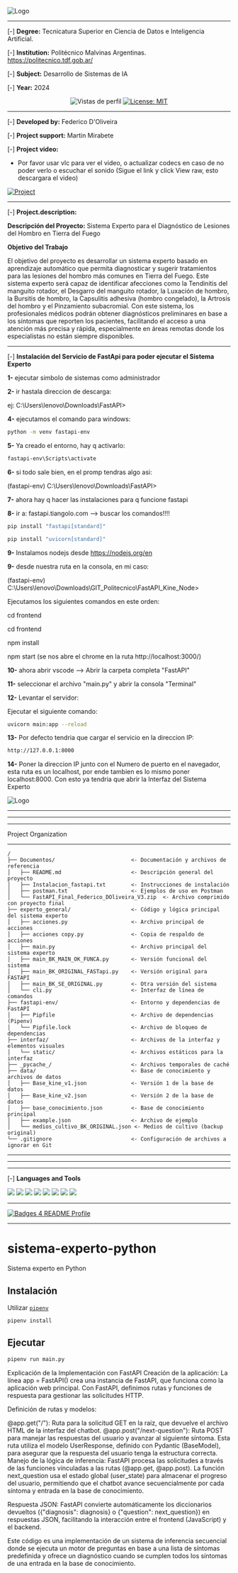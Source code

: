 ![Logo](https://github.com/edfedo/FastAPI/blob/main/Documentos/Front_b.jpg)

------------
[-] **Degree:** Tecnicatura Superior en Ciencia de Datos e Inteligencia Artificial.

[-] **Institution:** Politécnico Malvinas Argentinas.  https://politecnico.tdf.gob.ar/

[-] **Subject:** Desarrollo de Sistemas de IA

[-] **Year:** 2024

<p align="center">
  <img src="https://komarev.com/ghpvc/?username=edfedo" alt="Vistas de perfil" />
  <a href="https://opensource.org/licenses/MIT">
    <img src="https://img.shields.io/badge/License-MIT-yellow.svg" alt="License: MIT" />
  </a>
</p>

------------

[-] **Developed by:** Federico D'Oliveira

[-] **Project support:** Martin Mirabete

[-] **Project video:**

- Por favor usar vlc para ver el video, o actualizar codecs en caso de no poder verlo o escuchar el sonido (Sigue el link y click View raw, esto descargara el video)

<p align="left">
    <a href="https://github.com/edfedo/FastAPI/blob/main/Documentos/Video_TP_V2_simplescreenrecorder-2024-07-18_00.21.25.mp4">
    <img src="https://img.shields.io/badge/Link_Project_Hotelero_Video-277D24?style=for-the-badge&logo=github&logoColor=white" alt="Project" />
  </a>
</p>

------------

[-] **Project.description:**

**Descripción del Proyecto:** Sistema Experto para el Diagnóstico de Lesiones del Hombro en Tierra 
del Fuego

**Objetivo del Trabajo**

El objetivo del proyecto es desarrollar un sistema experto basado en aprendizaje automático que 
permita diagnosticar y sugerir tratamientos para las lesiones del hombro más comunes en Tierra del 
Fuego. Este sistema experto será capaz de identificar afecciones como la Tendinitis del manguito 
rotador, el Desgarro del manguito rotador, la Luxación de hombro, la Bursitis de hombro, la 
Capsulitis adhesiva (hombro congelado), la Artrosis del hombro y el Pinzamiento subacromial. Con 
este sistema, los profesionales médicos podrán obtener diagnósticos preliminares en base a los 
síntomas que reporten los pacientes, facilitando el acceso a una atención más precisa y rápida, 
especialmente en áreas remotas donde los especialistas no están siempre disponibles.

------------

[-] **Instalación del Servicio de FastApi para poder ejecutar el Sistema Experto**

**1-** ejecutar simbolo de sistemas como administrador

**2-** ir hastala direccion de descarga:

ej: C:\Users\lenovo\Downloads\FastAPI>

**4-** ejecutamos el comando para windows: 

```bash
python -m venv fastapi-env
```

**5-** Ya creado el entorno, hay q activarlo: 

```bash
fastapi-env\Scripts\activate
```

**6-** si todo sale bien, en el promp tendras algo asi: 

(fastapi-env) C:\Users\lenovo\Downloads\FastAPI>

**7-** ahora hay q hacer las instalaciones para q funcione fastapi

**8-** ir a: fastapi.tiangolo.com --> buscar los comandos!!!!

```bash
pip install "fastapi[standard]"
```

```bash
pip install "uvicorn[standard]"
```

**9-** Instalamos nodejs desde https://nodejs.org/en

**9-** desde nuestra ruta en la consola, en mi caso:

(fastapi-env) C:\Users\lenovo\Downloads\GIT_Politecnico\FastAPI_Kine_Node>

Ejecutamos los siguientes comandos en este orden:

cd frontend

cd frontend

npm install

npm start (se nos abre el chrome en la ruta http://localhost:3000/)

**10-** ahora abrir vscode --> Abrir la carpeta completa "FastAPI"

**11-** seleccionar el archivo "main.py" y abrir la consola "Terminal"

**12-** Levantar el servidor:

Ejecutar el siguiente comando: 

```bash
uvicorn main:app --reload
```

**13-** Por defecto tendria que cargar el servicio en la direccion IP:

```bash
http://127.0.0.1:8000
```

**14-** Poner la direccion IP junto con el Numero de puerto en el navegador, esta ruta es un localhost,
por ende tambien es lo mismo poner localhost:8000.
Con esto ya tendria que abrir la Interfaz del Sistema Experto

![Logo](https://github.com/edfedo/FastAPI/blob/main/Documentos/screen_ejemplo.png)

-------------------------
-------------------------
------------

Project Organization

------------
    /
    ├── Documentos/                        <- Documentación y archivos de referencia
    │   ├── README.md                      <- Descripción general del proyecto
    │   ├── Instalacion_fastapi.txt        <- Instrucciones de instalación
    │   ├── postman.txt                    <- Ejemplos de uso en Postman
    │   └── FastAPI_Final_Federico_DOliveira_V3.zip  <- Archivo comprimido con proyecto final
    ├── experto_general/                   <- Código y lógica principal del sistema experto
    │   ├── acciones.py                    <- Archivo principal de acciones
    │   ├── acciones copy.py               <- Copia de respaldo de acciones
    │   ├── main.py                        <- Archivo principal del sistema experto
    │   ├── main_BK_MAIN_OK_FUNCA.py       <- Versión funcional del sistema
    │   ├── main_BK_ORIGINAL_FASTapi.py    <- Versión original para FASTAPI
    │   ├── main_BK_SE_ORIGINAL.py         <- Otra versión del sistema
    │   └── cli.py                         <- Interfaz de línea de comandos
    ├── fastapi-env/                       <- Entorno y dependencias de FastAPI
    │   ├── Pipfile                        <- Archivo de dependencias (Pipenv)
    │   └── Pipfile.lock                   <- Archivo de bloqueo de dependencias
    ├── interfaz/                          <- Archivos de la interfaz y elementos visuales
    │   └── static/                        <- Archivos estáticos para la interfaz
    ├── _pycache_/                         <- Archivos temporales de caché
    ├── data/                              <- Base de conocimiento y archivos de datos
    │   ├── Base_kine_v1.json              <- Versión 1 de la base de datos
    │   ├── Base_kine_v2.json              <- Versión 2 de la base de datos
    │   ├── base_conocimiento.json         <- Base de conocimiento principal
    │   ├── example.json                   <- Archivo de ejemplo
    │   └── medios_cultivo_BK_ORIGINAL.json <- Medios de cultivo (backup original)
    └── .gitignore                         <- Configuración de archivos a ignorar en Git

------------
-------------------------
-------------------------
[-] **Languages ​​and Tools**

<div id="header" align="left">
<img src="https://img.shields.io/badge/GitHub-100000?style=for-the-badge&logo=github&logoColor=white" />
</a>
<img src="https://img.shields.io/badge/GIT-E44C30?style=for-the-badge&logo=git&logoColor=white" />
</a>
<img src="https://img.shields.io/badge/Python-FFD43B?style=for-the-badge&logo=python&logoColor=blue" />
</a>  
<img src="https://img.shields.io/badge/fastapi-109989?style=for-the-badge&logo=FASTAPI&logoColor=white" />
</a>  
<img src="https://img.shields.io/badge/machine learning-F7931E?style=for-the-badge&logo=scikit-learn&logoColor=white" />
</a>
<img src="https://img.shields.io/badge/VSCode-0078D4?style=for-the-badge&logo=visual%20studio%20code&logoColor=white" />
</a> 
<img src="https://img.shields.io/badge/HTML5-E34F26?style=for-the-badge&logo=html5&logoColor=white" />
</a>
<img src="https://img.shields.io/badge/json-5E5C5C?style=for-the-badge&logo=json&logoColor=white" />
</a>  
</div>

------------

<p align="left">
    <a href="https://github.com/alexandresanlim/Badges4-README.md-Profile#-contact-">
    <img src="https://img.shields.io/badge/Badges_4_README_Profile-000000?style=for-the-badge&logo=JSON%20web%20tokens&logoColor=white" alt="Badges 4 README Profile" />
  </a>
</p>

------------

# sistema-experto-python
Sistema experto en Python

## Instalación

Utilizar [`pipenv`](https://pipenv.pypa.io)

```bash
pipenv install
```

## Ejecutar

```bash
pipenv run main.py
```
Explicación de la Implementación con FastAPI
Creación de la aplicación: La línea app = FastAPI() crea una instancia de FastAPI, que funciona como la aplicación web principal. Con FastAPI, definimos rutas y funciones de respuesta para gestionar las solicitudes HTTP.

Definición de rutas y modelos:

@app.get("/"): Ruta para la solicitud GET en la raíz, que devuelve el archivo HTML de la interfaz del chatbot.
@app.post("/next-question"): Ruta POST para manejar las respuestas del usuario y avanzar al siguiente síntoma. Esta ruta utiliza el modelo UserResponse, definido con Pydantic (BaseModel), para asegurar que la respuesta del usuario tenga la estructura correcta.
Manejo de la lógica de inferencia: FastAPI procesa las solicitudes a través de las funciones vinculadas a las rutas (@app.get, @app.post). La función next_question usa el estado global (user_state) para almacenar el progreso del usuario, permitiendo que el chatbot avance secuencialmente por cada síntoma y entrada en la base de conocimiento.

Respuesta JSON: FastAPI convierte automáticamente los diccionarios devueltos ({"diagnosis": diagnosis} o {"question": next_question}) en respuestas JSON, facilitando la interacción entre el frontend (JavaScript) y el backend.

Este código es una implementación de un sistema de inferencia secuencial donde se ejecuta un motor de preguntas en base a una lista de síntomas predefinida y ofrece un diagnóstico cuando se cumplen todos los síntomas de una entrada en la base de conocimiento.
